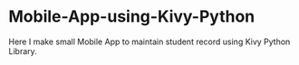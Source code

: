 # Mobile-App-using-Kivy-Python
Here I make small Mobile App to maintain student record using Kivy Python Library.
